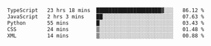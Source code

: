 <!--START_SECTION:waka-->

```txt
TypeScript   23 hrs 18 mins  █████████████████████▓░░░   86.12 %
JavaScript   2 hrs 3 mins    ██░░░░░░░░░░░░░░░░░░░░░░░   07.63 %
Python       55 mins         █░░░░░░░░░░░░░░░░░░░░░░░░   03.43 %
CSS          24 mins         ▒░░░░░░░░░░░░░░░░░░░░░░░░   01.48 %
XML          14 mins         ▒░░░░░░░░░░░░░░░░░░░░░░░░   00.88 %
```

<!--END_SECTION:waka-->
